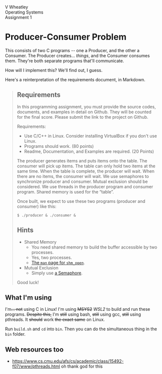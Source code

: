 V Wheatley  
Operating Systems  
Assignment 1

# Producer-Consumer Problem

This consists of two C programs -- one a Producer, and the other a Consumer. The Producer creates... *things*, and the Consumer consumes them. They're both separate programs that'll communicate.

How will I implement this? We'll find out, I guess.

Here's a reinterpretation of the requirements document, in Markdown.

> ## Requirements
> 
> In this programming assignment, you must provide the source codes, documents, and examples in detail on Github. They will be counted for the final score. Please submit the link to the project on Github.
> 
> Requirements:
> - Use C/C++ in Linux. Consider installing VirtualBox if you don't use Linux.
> - Programs should work. (80 points)
> - Readme, Documentation, and Examples are required. (20 Points)
> 
> The producer generates items and puts items onto the table. The consumer will pick up items. The table can only hold two items at the same time. When the table is complete, the producer will wait. When there are no items, the consumer will wait. We use semaphores to synchronize producer and consumer. Mutual exclusion should be considered. We use threads in the producer program and consumer program. Shared memory is used for the “table”.
> 
> Once built, we expect to use these two programs (producer and consumer) like this:
> 
> ```shell
> $ ./producer & ./consumer &
> ```
>
> ## Hints
>
> - Shared Memory
>   - You need shared memory to build the buffer accessible by two processes.
>   - Yes, two processes.
>   - [The `man` page for `shm_open`](https://man7.org/linux/man-pages/man3/shm_open.3.html).
> - Mutual Exclusion
>   - Simply use [a Semaphore](https://www.geeksforgeeks.org/use-posix-semaphores-c/).
>
> Good luck!

## What I'm using

I'm&zwnj;~~... not~~ using C in Linux! I'm using ~~MSYS2~~ *WSL2* to build and run these programs. ~~Despite this,~~ I'm ~~still~~ using bash, ~~still~~ using gcc, ~~still~~ using pthreads. It ~~should~~ work ~~the exact same~~ on Linux.

Run `build.sh` and `cd` into `bin`. Then you can do the simultaneous thing in the `bin` folder.

## Web resources too

- https://www.cs.cmu.edu/afs/cs/academic/class/15492-f07/www/pthreads.html oh thank god for this
